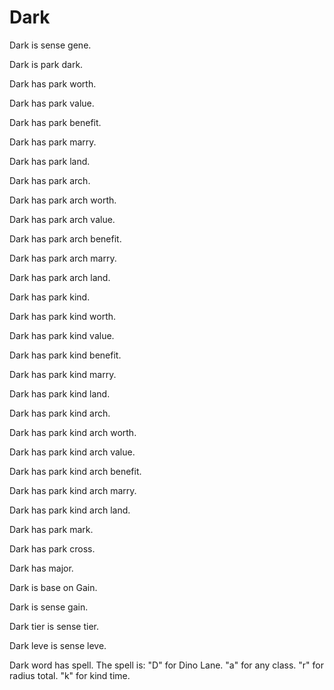 # Dark

Dark is sense gene.

Dark is park dark.

Dark has park worth.

Dark has park value.

Dark has park benefit.

Dark has park marry.

Dark has park land.

Dark has park arch.

Dark has park arch worth.

Dark has park arch value.

Dark has park arch benefit.

Dark has park arch marry.

Dark has park arch land.

Dark has park kind.

Dark has park kind worth.

Dark has park kind value.

Dark has park kind benefit.

Dark has park kind marry.

Dark has park kind land.

Dark has park kind arch.

Dark has park kind arch worth.

Dark has park kind arch value.

Dark has park kind arch benefit.

Dark has park kind arch marry.

Dark has park kind arch land.

Dark has park mark.

Dark has park cross.

Dark has major.

Dark is base on Gain.

Dark is sense gain.

Dark tier is sense tier.

Dark leve is sense leve. 

Dark word has spell.
The spell is:
"D" for Dino Lane.
"a" for any class.
"r" for radius total.
"k" for kind time.